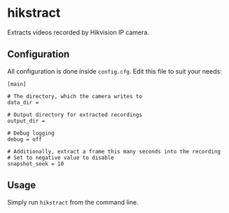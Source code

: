 hikstract
=========

Extracts videos recorded by Hikvision IP camera.


Configuration
-------------

All configuration is done inside `config.cfg`. Edit this file to suit your needs:

    [main]

    # The directory, which the camera writes to
    data_dir = 

    # Output directory for extracted recordings
    output_dir = 

    # Debug logging
    debug = off

    # Additionally, extract a frame this many seconds into the recording
    # Set to negative value to disable
    snapshot_seek = 10


Usage
-----

Simply run `hikstract` from the command line.
